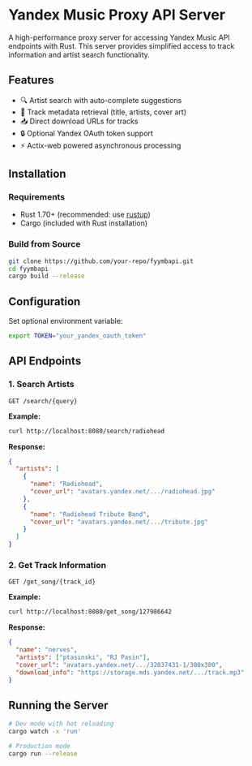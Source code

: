 # Yandex Music Proxy API Server

A high-performance proxy server for accessing Yandex Music API endpoints with Rust. This server provides simplified access to track information and artist search functionality.

## Features

- 🔍 Artist search with auto-complete suggestions
- 🎵 Track metadata retrieval (title, artists, cover art)
- 📥 Direct download URLs for tracks
- 🔒 Optional Yandex OAuth token support
- ⚡ Actix-web powered asynchronous processing

## Installation

### Requirements
- Rust 1.70+ (recommended: use [rustup](https://rustup.rs))
- Cargo (included with Rust installation)

### Build from Source
```bash
git clone https://github.com/your-repo/fyymbapi.git
cd fyymbapi
cargo build --release
```

## Configuration

Set optional environment variable:
```bash
export TOKEN="your_yandex_oauth_token"
```

## API Endpoints

### 1. Search Artists
```http
GET /search/{query}
```

**Example:**
```bash
curl http://localhost:8080/search/radiohead
```

**Response:**
```json
{
  "artists": [
    {
      "name": "Radiohead",
      "cover_url": "avatars.yandex.net/.../radiohead.jpg"
    },
    {
      "name": "Radiohead Tribute Band",
      "cover_url": "avatars.yandex.net/.../tribute.jpg"
    }
  ]
}
```

### 2. Get Track Information
```http
GET /get_song/{track_id}
```

**Example:**
```bash
curl http://localhost:8080/get_song/127986642
```

**Response:**
```json
{
  "name": "nerves",
  "artists": ["ptasinski", "RJ Pasin"],
  "cover_url": "avatars.yandex.net/.../32037431-1/300x300",
  "download_info": "https://storage.mds.yandex.net/.../track.mp3"
}
```

## Running the Server

```bash
# Dev mode with hot reloading
cargo watch -x 'run'

# Production mode
cargo run --release
```